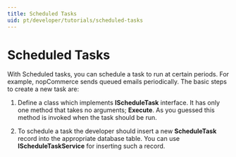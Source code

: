 ```yaml
---
title: Scheduled Tasks
uid: pt/developer/tutorials/scheduled-tasks
---
```


# Scheduled Tasks

With Scheduled tasks, you can schedule a task to run at certain periods. For example, nopCommerce sends queued emails periodically. The basic steps to create a new task are:

1. Define a class which implements **IScheduleTask** interface. It has only one method that takes no arguments; **Execute**. As you guessed this method is invoked when the task should be run.

2. To schedule a task the developer should insert a new **ScheduleTask** record into the appropriate database table. You can use **IScheduleTaskService** for inserting such a record.